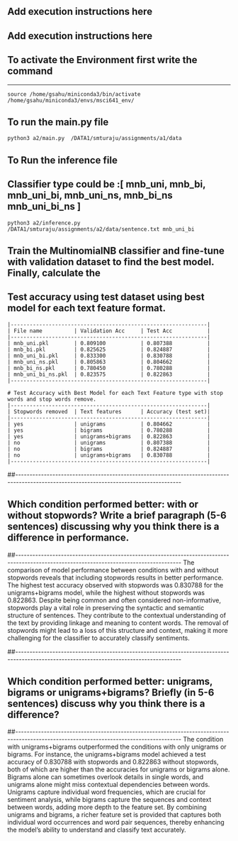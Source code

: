 ## Add execution instructions here
## Add execution instructions here
## To activate the Environment first write the command 
-------------------------------------------------------------------------------------
`source /home/gsahu/miniconda3/bin/activate /home/gsahu/miniconda3/envs/msci641_env/`

## To run the main.py file 
`python3 a2/main.py  /DATA1/smturaju/assignments/a1/data` 

## To Run the inference file 
## Classifier type could be :[ mnb_uni, mnb_bi, mnb_uni_bi, mnb_uni_ns, mnb_bi_ns mnb_uni_bi_ns ] 
`python3 a2/inference.py /DATA1/smturaju/assignments/a2/data/sentence.txt mnb_uni_bi`

## Train the MultinomialNB classifier and fine-tune with validation dataset to find the best model. Finally, calculate the 
## Test accuracy using test dataset using best model for each text feature format. 
```
|--------------------------------------------------------------|
| File name          | Validation Acc     | Test Acc           |
|--------------------------------------------------------------|
| mnb_uni.pkl        | 0.809100           | 0.807388           |
| mnb_bi.pkl         | 0.825625           | 0.824887           |
| mnb_uni_bi.pkl     | 0.833300           | 0.830788           |
| mnb_uni_ns.pkl     | 0.805863           | 0.804662           |
| mnb_bi_ns.pkl      | 0.780450           | 0.780288           |
| mnb_uni_bi_ns.pkl  | 0.823575           | 0.822863           |
|--------------------------------------------------------------|
```
```
# Test Accuracy with Best Model for each Text Feature type with stop words and stop words remove. 
|--------------------------------------------------------------|
| Stopwords removed  | Text features      | Accuracy (test set)|
|--------------------------------------------------------------|
| yes                | unigrams           | 0.804662           |
| yes                | bigrams            | 0.780288           |
| yes                | unigrams+bigrams   | 0.822863           |
| no                 | unigrams           | 0.807388           |
| no                 | bigrams            | 0.824887           |
| no                 | unigrams+bigrams   | 0.830788           |
|--------------------------------------------------------------|
```
##----------------------------------------------------------------------------------------------------------------------------------------
## Which condition performed better: with or without stopwords? Write a brief paragraph (5-6 sentences) discussing why you think there is a difference in performance.
##----------------------------------------------------------------------------------------------------------------------------------------
The comparison of model performance between conditions with and without stopwords reveals that including stopwords results in better performance. The highest test accuracy observed with stopwords was 0.830788 for the unigrams+bigrams model, while the highest without stopwords was 0.822863. Despite being common and often considered non-informative, stopwords play a vital role in preserving the syntactic and semantic structure of sentences. They contribute to the contextual understanding of the text by providing linkage and meaning to content words. The removal of stopwords might lead to a loss of this structure and context, making it more challenging for the classifier to accurately classify sentiments.

##----------------------------------------------------------------------------------------------------------------------------------------
## Which condition performed better: unigrams, bigrams or unigrams+bigrams? Briefly (in 5-6 sentences) discuss why you think there is a difference?
##----------------------------------------------------------------------------------------------------------------------------------------
The condition with unigrams+bigrams outperformed the conditions with only unigrams or bigrams. For instance, the unigrams+bigrams model achieved a test accuracy of 0.830788 with stopwords and 0.822863 without stopwords, both of which are higher than the accuracies for unigrams or bigrams alone. Bigrams alone can sometimes overlook details in single words, and unigrams alone might miss contextual dependencies between words. Unigrams capture individual word frequencies, which are crucial for sentiment analysis, while bigrams capture the sequences and context between words, adding more depth to the feature set. By combining unigrams and bigrams, a richer feature set is provided that captures both individual word occurrences and word pair sequences, thereby enhancing the model’s ability to understand and classify text accurately.
